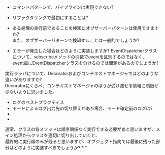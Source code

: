 * コマンドパターンで、パイプラインは実現できない?
* リファクタリングで最初にすることは?


* ある処理の実行前であることを検知にオブザーバーパターンは使用できますか?  
また、オブザーバーパターンで検知すルことは一般的でしょうか?
* エラーが発生した場合はどのように実装しますか?
EventDispatcherクラスについて、subscribeメソッドの引数でeventを区別するのではなく、  
event毎にEventDispatcherクラスを分けるのでは問題があるのでしょうか?

実行ラッパについて、Decoratorおよびコンテキストマネージャではどのような違いがありますか?  
Decoratorにくらべ、コンテキストマネージャのほうが受け渡せる情報に制限が少ないように思いました。

* ログのベストプラクティス
* モードによるログ出力先の切り替えがあり場合、モード確定前のログは?
* 
* 

通常、クラスの各メソッドは順序関係なく実行できる必要があと思いますが、メイン処理からクラスを適切に切り出していくと、  
最終的に実行順のみが残ると思いますが、オブジェクト指向では最後に残った部分はどのように実装すべきでしょうか?
* 
* 